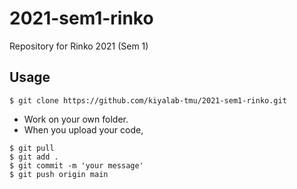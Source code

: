 # 2021-sem1-rinko
Repository for Rinko 2021 (Sem 1)

## Usage
```
$ git clone https://github.com/kiyalab-tmu/2021-sem1-rinko.git
```

* Work on your own folder.
* When you upload your code,

```
$ git pull
$ git add .
$ git commit -m 'your message'
$ git push origin main
```


